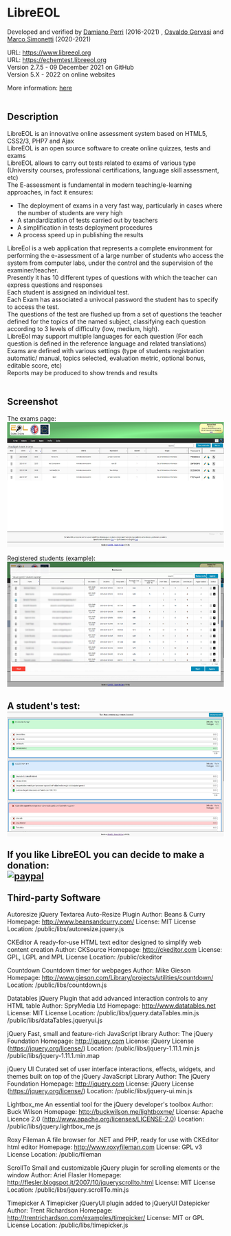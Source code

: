 # LibreEOL
Developed and verified by <a href="https://www.linkedin.com/in/damiano-perri-6938b893/">Damiano Perri</a> (2016-2021) , <a href="https://ogervasi.unipg.it/">Osvaldo Gervasi</a> and <a href="https://www.researchgate.net/profile/Marco-Simonetti-6">Marco Simonetti</a> (2020-2021)

URL:  https://www.libreeol.org   <br>
URL:  https://echemtest.libreeol.org   <br>
Version 2.7.5 - 09 December 2021 on GitHub   <br>
Version 5.X - 2022 on online websites   <br>

More information: <a href="https://www.libreeol.org/info/index.php?langs=en">here</a>
<br>
<br>

Description
--------------------
LibreEOL is an innovative online assessment system based on HTML5, CSS2/3, PHP7 and Ajax <br>
LibreEOL is an open source software to create online quizzes, tests and exams  <br>
LibreEOL allows to carry out tests related to exams of various type (University courses, professional certifications, language skill assessment, etc) <br>
The E-assessment is fundamental in modern teaching/e-learning approaches, in fact it ensures: <br>
* The deployment of exams in a very fast way, particularly in cases where the number of students are very high <br>
* A standardization of tests carried out by teachers <br>
* A simplification in tests deployment procedures <br>
* A process speed up in publishing the results <br>

LibreEol is a web application that represents a complete environment for performing the e-assessment of a large number of students who access the system from computer labs, under the control and the supervision of the examiner/teacher.  <br>
Presently it has 10 different types of questions with which the teacher can express questions and responses <br>
Each student is assigned an individual test.  <br>
Each Exam has associated a univocal password the student has to specify to access the test. <br>
The questions of the test are flushed up from a set of questions the teacher defined for the topics of the named subject, classifying each question according to 3 levels of difficulty (low, medium, high).  <br>
LibreEol may support multiple languages for each question (For each question is defined in the reference language and related translations) <br>
Exams are defined with various settings (type of students registration automatic/ manual, topics selected, evaluation metric, optional bonus, editable score, etc) <br>
Reports may be produced to show trends and results <br>
 <br>




Screenshot
--------------------
The exams page:
<br>
<img width="600" height="290" src="tmp/img1.jpg?raw=true">

Registered students (example):
<br>
<img width="600" height="290" src="tmp/img2.jpg?raw=true">

A student's test:
<br>
<img width="600" height="290" src="tmp/img3.jpg?raw=true">
<br><br>
If you like LibreEOL you can decide to make a donation:<br>
[![paypal](https://www.paypalobjects.com/en_US/i/btn/btn_donateCC_LG.gif)](https://www.paypal.com/donate?hosted_button_id=6YW9SCCM7JB7L)
<br><br>
Third-party Software
--------------------

Autoresize
   jQuery Textarea Auto-Resize Plugin
   Author: Beans & Curry
   Homepage: http://www.beansandcurry.com/
   License: MIT License
   Location: /public/libs/autoresize.jquery.js

CKEditor
   A ready-for-use HTML text editor designed to simplify web content creation
   Author: CKSource
   Homepage: http://ckeditor.com
   License: GPL, LGPL and MPL License
   Location: /public/ckeditor

Countdown
   Countdown timer for webpages
   Author: Mike Gieson
   Homepage: http://www.gieson.com/Library/projects/utilities/countdown/
   Location: /public/libs/countdown.js

Datatables
   jQuery Plugin that add advanced interaction controls to any HTML table
   Author: SpryMedia Ltd
   Homepage: http://www.datatables.net
   License: MIT License
   Location: /public/libs/jquery.dataTables.min.js
             /public/libs/dataTables.jqueryui.js

jQuery
   Fast, small and feature-rich JavaScript library
   Author: The jQuery Foundation
   Homepage: http://jquery.com
   License: jQuery License (https://jquery.org/license/)
   Location: /public/libs/jquery-1.11.1.min.js
             /public/libs/jquery-1.11.1.min.map

jQuery UI
   Curated set of user interface interactions, effects, widgets, and themes
           built on top of the jQuery JavaScript Library
   Author: The jQuery Foundation
   Homepage: http://jquery.com
   License: jQuery License (https://jquery.org/license/)
   Location: /public/libs/jquery-ui.min.js

Lightbox_me
   An essential tool for the jQuery developer's toolbox
   Author: Buck Wilson
   Homepage: http://buckwilson.me/lightboxme/
   License: Apache Licence 2.0 (http://www.apache.org/licenses/LICENSE-2.0)
   Location: /public/libs/jquery.lightbox_me.js

Roxy Fileman
   A file browser for .NET and PHP, ready for use with CKEditor html editor
   Homepage: http://www.roxyfileman.com
   License: GPL v3 License
   Location: /public/fileman

ScrollTo
   Small and customizable jQuery plugin for scrolling elements or the window
   Author: Ariel Flasler
   Homepage: http://flesler.blogspot.it/2007/10/jqueryscrollto.html
   License: MIT License
   Location: /public/libs/jquery.scrollTo.min.js

Timepicker
   A Timepicker jQueryUI plugin added to jQueryUI Datepicker
   Author: Trent Richardson
   Homepage: http://trentrichardson.com/examples/timepicker/
   License: MIT or GPL License
   Location: /public/libs/timepicker.js

